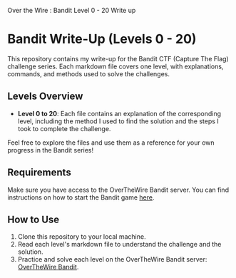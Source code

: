 Over the Wire : Bandit Level 0 - 20 Write up  
# Bandit Write-Up (Levels 0 - 20)

This repository contains my write-up for the Bandit CTF (Capture The Flag) challenge series. Each markdown file covers one level, with explanations, commands, and methods used to solve the challenges.

## Levels Overview

- **Level 0 to 20**: Each file contains an explanation of the corresponding level, including the method I used to find the solution and the steps I took to complete the challenge.

Feel free to explore the files and use them as a reference for your own progress in the Bandit series!

## Requirements

Make sure you have access to the OverTheWire Bandit server. You can find instructions on how to start the Bandit game [here](https://overthewire.org/wargames/bandit/).

## How to Use

1. Clone this repository to your local machine.
2. Read each level's markdown file to understand the challenge and the solution.
3. Practice and solve each level on the OverTheWire Bandit server: [OverTheWire Bandit](https://overthewire.org/wargames/bandit/).
